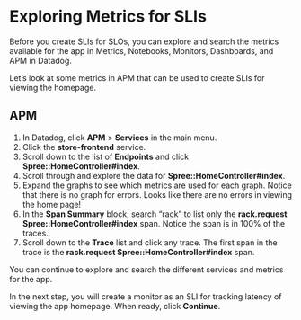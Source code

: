 # Exploring Metrics for SLIs

Before you create SLIs for SLOs, you can explore and search the metrics available for the app in Metrics, Notebooks, Monitors, Dashboards, and APM in Datadog. 

Let’s look at some metrics in APM that can be used to create SLIs for viewing the homepage. 

## APM
1. In Datadog, click **APM** > **Services** in the main menu.
2. Click the **store-frontend** service.
3. Scroll down to the list of **Endpoints** and click **Spree::HomeController#index**.
4. Scroll through and explore the data for **Spree::HomeController#index**.
5. Expand the graphs to see which metrics are used for each graph.
Notice that there is no graph for errors. Looks like there are no errors in viewing the home page!
6. In the **Span Summary** block, search “rack” to list only the **rack.request Spree::HomeController#index** span. Notice the span is in 100% of the traces.
7. Scroll down to the **Trace** list and click any trace. The first span in the trace is the **rack.request Spree::HomeController#index** span.

You can continue to explore and search the different services and metrics for the app. 

In the next step, you will create a monitor as an SLI for tracking latency of viewing the app homepage. When ready, click **Continue**.